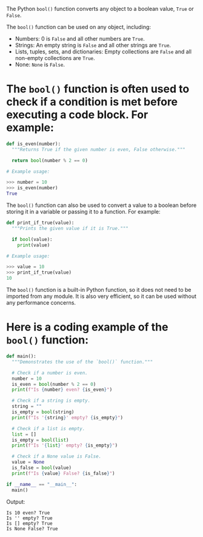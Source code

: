 
The Python `bool()` function converts any object to a boolean value, `True` or `False`.

The `bool()` function can be used on any object, including:

* Numbers: 0 is `False` and all other numbers are `True`.
* Strings: An empty string is `False` and all other strings are `True`.
* Lists, tuples, sets, and dictionaries: Empty collections are `False` and all non-empty collections are `True`.
* None: `None` is `False`.

# The `bool()` function is often used to check if a condition is met before executing a code block. For example:

```python
def is_even(number):
  """Returns True if the given number is even, False otherwise."""

  return bool(number % 2 == 0)

# Example usage:

>>> number = 10
>>> is_even(number)
True
```

The `bool()` function can also be used to convert a value to a boolean before storing it in a variable or passing it to a function. For example:

```python
def print_if_true(value):
  """Prints the given value if it is True."""

  if bool(value):
    print(value)

# Example usage:

>>> value = 10
>>> print_if_true(value)
10
```

The `bool()` function is a built-in Python function, so it does not need to be imported from any module. It is also very efficient, so it can be used without any performance concerns.

# Here is a coding example of the `bool()` function:

```python
def main():
  """Demonstrates the use of the `bool()` function."""

  # Check if a number is even.
  number = 10
  is_even = bool(number % 2 == 0)
  print(f"Is {number} even? {is_even}")

  # Check if a string is empty.
  string = ""
  is_empty = bool(string)
  print(f"Is '{string}' empty? {is_empty}")

  # Check if a list is empty.
  list = []
  is_empty = bool(list)
  print(f"Is '{list}' empty? {is_empty}")

  # Check if a None value is False.
  value = None
  is_false = bool(value)
  print(f"Is {value} False? {is_false}")

if __name__ == "__main__":
  main()
```

Output:

```
Is 10 even? True
Is '' empty? True
Is [] empty? True
Is None False? True
```
